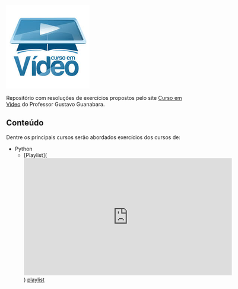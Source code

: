 ![Banner da disciplina](assets/curso-em-video.jpg)

Repositório com resoluções de exercícios propostos pelo site [Curso em Video](https://www.cursoemvideo.com/) do Professor Gustavo Guanabara.

## Conteúdo

Dentre os principais cursos serão abordados exercícios dos cursos de:

* Python
  * [Playlist](<iframe width="560" height="315" src="https://www.youtube.com/embed/videoseries?list=PLHz_AreHm4dlKP6QQCekuIPky1CiwmdI6" frameborder="0" allow="autoplay; encrypted-media" allowfullscreen></iframe>)
  [playlist](https://www.youtube.com/playlist?list=PLHz_AreHm4dlKP6QQCekuIPky1CiwmdI6)